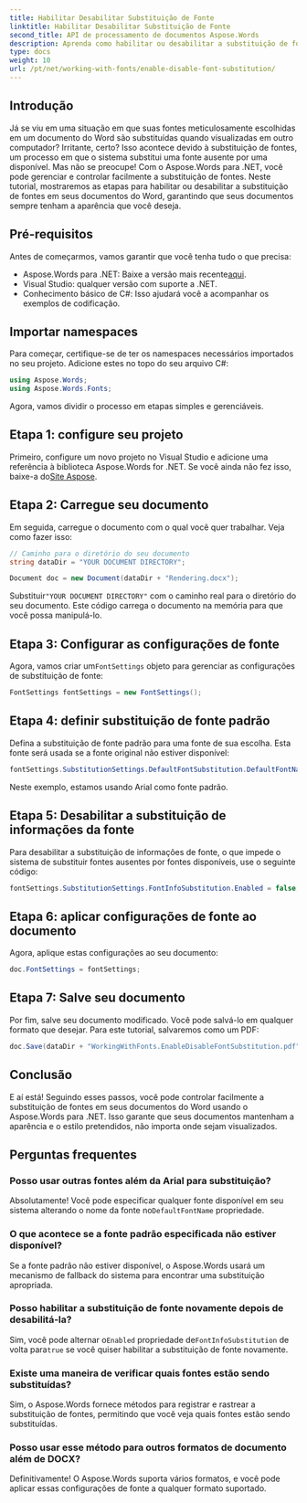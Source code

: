 ```yaml
---
title: Habilitar Desabilitar Substituição de Fonte
linktitle: Habilitar Desabilitar Substituição de Fonte
second_title: API de processamento de documentos Aspose.Words
description: Aprenda como habilitar ou desabilitar a substituição de fontes em documentos do Word usando o Aspose.Words para .NET. Garanta que seus documentos tenham uma aparência consistente em todas as plataformas.
type: docs
weight: 10
url: /pt/net/working-with-fonts/enable-disable-font-substitution/
---
```

## Introdução

Já se viu em uma situação em que suas fontes meticulosamente escolhidas em um documento do Word são substituídas quando visualizadas em outro computador? Irritante, certo? Isso acontece devido à substituição de fontes, um processo em que o sistema substitui uma fonte ausente por uma disponível. Mas não se preocupe! Com o Aspose.Words para .NET, você pode gerenciar e controlar facilmente a substituição de fontes. Neste tutorial, mostraremos as etapas para habilitar ou desabilitar a substituição de fontes em seus documentos do Word, garantindo que seus documentos sempre tenham a aparência que você deseja.

## Pré-requisitos

Antes de começarmos, vamos garantir que você tenha tudo o que precisa:

-  Aspose.Words para .NET: Baixe a versão mais recente[aqui](https://releases.aspose.com/words/net/).
- Visual Studio: qualquer versão com suporte a .NET.
- Conhecimento básico de C#: Isso ajudará você a acompanhar os exemplos de codificação.

## Importar namespaces

Para começar, certifique-se de ter os namespaces necessários importados no seu projeto. Adicione estes no topo do seu arquivo C#:

```csharp
using Aspose.Words;
using Aspose.Words.Fonts;
```

Agora, vamos dividir o processo em etapas simples e gerenciáveis.

## Etapa 1: configure seu projeto

Primeiro, configure um novo projeto no Visual Studio e adicione uma referência à biblioteca Aspose.Words for .NET. Se você ainda não fez isso, baixe-a do[Site Aspose](https://releases.aspose.com/words/net/).

## Etapa 2: Carregue seu documento

Em seguida, carregue o documento com o qual você quer trabalhar. Veja como fazer isso:

```csharp
// Caminho para o diretório do seu documento
string dataDir = "YOUR DOCUMENT DIRECTORY";

Document doc = new Document(dataDir + "Rendering.docx");
```

 Substituir`"YOUR DOCUMENT DIRECTORY"` com o caminho real para o diretório do seu documento. Este código carrega o documento na memória para que você possa manipulá-lo.

## Etapa 3: Configurar as configurações de fonte

 Agora, vamos criar um`FontSettings` objeto para gerenciar as configurações de substituição de fonte:

```csharp
FontSettings fontSettings = new FontSettings();
```

## Etapa 4: definir substituição de fonte padrão

Defina a substituição de fonte padrão para uma fonte de sua escolha. Esta fonte será usada se a fonte original não estiver disponível:

```csharp
fontSettings.SubstitutionSettings.DefaultFontSubstitution.DefaultFontName = "Arial";
```

Neste exemplo, estamos usando Arial como fonte padrão.

## Etapa 5: Desabilitar a substituição de informações da fonte

Para desabilitar a substituição de informações de fonte, o que impede o sistema de substituir fontes ausentes por fontes disponíveis, use o seguinte código:

```csharp
fontSettings.SubstitutionSettings.FontInfoSubstitution.Enabled = false;
```

## Etapa 6: aplicar configurações de fonte ao documento

Agora, aplique estas configurações ao seu documento:

```csharp
doc.FontSettings = fontSettings;
```

## Etapa 7: Salve seu documento

Por fim, salve seu documento modificado. Você pode salvá-lo em qualquer formato que desejar. Para este tutorial, salvaremos como um PDF:

```csharp
doc.Save(dataDir + "WorkingWithFonts.EnableDisableFontSubstitution.pdf");
```

## Conclusão

E aí está! Seguindo esses passos, você pode controlar facilmente a substituição de fontes em seus documentos do Word usando o Aspose.Words para .NET. Isso garante que seus documentos mantenham a aparência e o estilo pretendidos, não importa onde sejam visualizados.

## Perguntas frequentes

### Posso usar outras fontes além da Arial para substituição?

 Absolutamente! Você pode especificar qualquer fonte disponível em seu sistema alterando o nome da fonte no`DefaultFontName` propriedade.

### O que acontece se a fonte padrão especificada não estiver disponível?

Se a fonte padrão não estiver disponível, o Aspose.Words usará um mecanismo de fallback do sistema para encontrar uma substituição apropriada.

### Posso habilitar a substituição de fonte novamente depois de desabilitá-la?

 Sim, você pode alternar o`Enabled` propriedade de`FontInfoSubstitution` de volta para`true` se você quiser habilitar a substituição de fonte novamente.

### Existe uma maneira de verificar quais fontes estão sendo substituídas?

Sim, o Aspose.Words fornece métodos para registrar e rastrear a substituição de fontes, permitindo que você veja quais fontes estão sendo substituídas.

### Posso usar esse método para outros formatos de documento além de DOCX?

Definitivamente! O Aspose.Words suporta vários formatos, e você pode aplicar essas configurações de fonte a qualquer formato suportado.